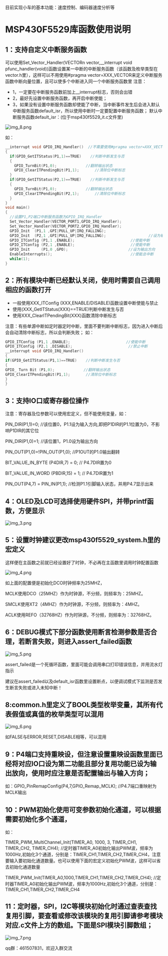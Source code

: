 目前实现小车的基本功能：速度控制、编码器速度分析等




# MSP430F5529库函数使用说明
## 1：支持自定义中断服务函数
可以使用Set_Vector_Handler(VECTORn vector,__interrupt void pfunc_handler(void))函数设置某一中断的中断服务函数（该函数及枚举类型在vector.h里），这样可以不用使用#pragma vector=XXX_VECTOR来定义中断服务函数中断向量位置，且可以使多个中断进入同一个中断服务函数里
注意：
- 1，一定要在中断服务函数前加上__interrupt标志，否则会出错
- 2，最好先设置中断服务函数，再开启中断使能；
- 3，如果没有设置中断服务函数却使能了中断，当中断事件发生后会进入默认中断服务函数default_isr，所以使用中断时一定要配置中断服务函数；
默认中断服务函数default_isr：(位于msp430f5529_it.c文件里)
  
![img_8.png](images/img_8.png)
  
如：
```c
__interrupt void GPIO_IRQ_Handler()  //不需要使用#pragma vector=XXX_VECTOR定义
{
  if(GPIO_GetITStatus(P1,1)==TRUE)    //判断中断发生与否
  {
    GPIO_TurnBit(P1,0);             //翻转输出状态
    GPIO_ClearITPendingBit(P1,1);      	//清除位中断标志
  }
  if(GPIO_GetITStatus(P2,1)==TRUE)    //判断中断发生与否
  {
    GPIO_TurnBit(P1,0);             //翻转输出状态
    GPIO_ClearITPendingBit(P2,1);      	//清除位中断标志
  }
}
void main()
{
  //设置P1,P2端口中断服务函数为GPIO_IRQ_Handler
  Set_Vector_Handler(VECTOR_PORT1,GPIO_IRQ_Handler);  
  Set_Vector_Handler(VECTOR_PORT2,GPIO_IRQ_Handler);  
  GPIO_Init  (P1,1 ,GPI|PULL_UP|IRQ_FALLING);
  GPIO_Init  (P2,1 ,GPI|PULL_UP|IRQ_FALLING);                   //设为输入上拉且下降沿触发中断
  GPIO_ITConfig (P1,1 ,ENABLE);                         //使能中断
  GPIO_ITConfig (P2,1 ,ENABLE);                         //使能中断
  GPIO_Init     (P1,0 ,GPO);                           //设为输出方向
  EnableInterrupts();									//使能总中断			
  while(1);
}
```
## 2：所有模块中断已经默认关闭，使用时需要自己调用相应的函数打开
- 一般使用XXX_ITConfig (XXX,ENABLE/DISABLE)函数设置中断使能与禁止
- 使用(XXX_GetITStatus(XXX)==TRUE)判断中断发生与否
- 使用XXX_ClearITPendingBit(XXX)函数清除中断标志

注意：有些单源中断如定时器定时中断，里面不要判断中断标志，因为进入中断后会自动清除中断标志，所以会判断失败；
如：
```c
GPIO_ITConfig (P1,1 ,ENABLE);                         //使能中断
GPIO_ITConfig (P2,1 ,DISABLE);                         //禁止中断
__interrupt void GPIO_IRQ_Handler()  
{
if(GPIO_GetITStatus(P1,1)==TRUE)    //判断中断发生与否
{
GPIO_ Turn Bit (P1,0);             //翻转输出状态
GPIO_ClearITPendingBit(P1,1);      	//清除位中断标志
}
}
```
## 3：支持IO口或寄存器位操作
注意：寄存器及位参数可以使用宏定义，但不能使用变量，如：

PIN_DIR(P1,1)=0;                 //该位置0，P1.1设为输入方向,即把P1DIR的P1.1位置为0，不影响P1DIR的其它位

PIN_DIR(P1,0)=1;                 //该位置1，P1.0设为输出方向

PIN_OUT(P1,0)=!PIN_OUT(P1,0);    //P1OUT的P1.0输出翻转

BIT_VALUE_IN_BYTE (P4DIR,7) = 0;			 // P4.7DIR置为0

BIT_VALUE_IN_WORD (PBDIR,15) = 1;       // P4.7DIR置为1

PIN_OUT(P4,7) = PIN_IN(P1,1);       //检测P1.1引脚输入状态，并用P4.7显示出来

## 4：OLED及LCD可选择使用硬件SPI，并带printf函数，方便显示
![img_3.png](images/img_3.png)

## 5：设置时钟建议更改msp430f5529_system.h里的宏定义

这样便在主函数之前就已经设置好了时钟，不必再在主函数里调用时钟配置函数

![img_4.png](images/img_4.png)

如上面的配置便是初始化DCO时钟频率为25MHZ，

MCLK使用DCO（25MHZ）作为时钟源，不分频，则频率为：25MHZ。

SMCLK使用XT2（4MHZ）作为时钟源，不分频，则频率为：4MHZ。

ACLK使用REFO（32768HZ）作为时钟源，不分频，则频率为：32768HZ。

## 6：DEBUG模式下部分函数使用断言检测参数是否合理，若断言失败，则进入assert_failed函数

![img_5.png](images/img_5.png)

assert_failed是一个死循环函数，里面可能会调用串口打印错误信息，并用流水灯指示

建议在assert_failed以及default_isr函数里设置断点，以便调试模式下监测是否发生断言失败或进入未知中断！

## 8:common.h里定义了BOOL类型枚举变量，其所有代表假值或真值的枚举类型可以混用

![img_6.png](images/img_6.png)

如FALSE与ERROR,RESET,DISABLE相等，可以混用

## 9：P4端口支持重映设，但注意设置重映设函数里面已经将对应IO口设为第二功能且部分复用功能已设为输出放向，使用时应注意是否配置输出与输入方向；
如：GPIO_PinRemapConfig(P4,7,GPIO_Remap_MCLK);    //P4.7端口重映射为MCLK输出

## 10：PWM初始化使用可变参数初始化通道，可以根据需要初始化多个通道，
如：

TIMER_PWM_MultiChannel_Init(TIMER_A0, 1000, 3, TIMER_CH1, TIMER_CH2, TIMER_CH4);    //定时器TIMER_A0初始化输出PWM波，频率为1000Hz,初始化3个通道，分别是：TIMER_CH1,TIMER_CH2,TIMER_CH4，注意要输入要初始化通道数量。也可以使用下面的宏定义初始化PWM波，这样可以省去初始化通道数量

TIMER_PWM_Init(TIMER_A0,1000,TIMER_CH1,TIMER_CH2,TIMER_CH4);                        //定时器TIMER_A0初始化输出PWM波，频率为1000Hz,初始化3个通道，分别是： TIMER_CH1,TIMER_CH2,TIMER_CH4

## 11：定时器，SPI，I2C等模块初始化时通过查表查找复用引脚，要查看或修改该模块的复用引脚请参考模块对应.c文件上方的数组。下面是SPI模块引脚数组；

![img_7.png](images/img_7.png)

qq群：461507831，欢迎入群交流
